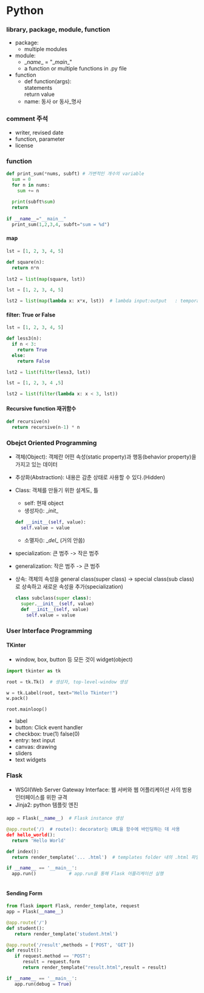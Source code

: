 # Python

### library, package, module, function
- package: 
  - multiple modules
- module: 
  - \__name__ = "\__main__"
  - a function or multiple functions in .py file
- function
  - def function(args):  
        statements  
        return value
  - name: 동사 or 동사_명사 

### comment 주석
- writer, revised date
- function, parameter
- license


### function
```py
def print_sum(*nums, subft) # 가변적인 개수의 variable
  sum = 0
  for n in nums:
    sum += n
  
  print(subft%sum)
  return
  
if __name__="__main__"
  print_sum(1,2,3,4, subft="sum = %d")
```

#### map
```py
lst = [1, 2, 3, 4, 5]

def square(n):
  return n*n
 
lst2 = list(map(square, lst))
```

```py
lst = [1, 2, 3, 4, 5]

lst2 = list(map(lambda x: x*x, lst))  # lambda input:output   : temporary function
```
#### filter: True or False
```py
lst = [1, 2, 3, 4, 5]

def less3(n):
  if n < 3:
    return True
  else:
    return False

lst2 = list(filter(less3, lst))
```

```py
lst = [1, 2, 3, 4 ,5]

lst2 = list(filter(lambda x: x < 3, lst))
```

#### Recursive function 재귀함수
```py
def recursive(n)
  return recursive(n-1) * n
```


### Obejct Oriented Programming

- 객체(Object): 객체란 어떤 속성(static property)과 행동(behavior property)을 가지고 있는 데이터
- 추상화(Abstraction): 내용은 감춘 상태로 사용할 수 있다.(Hidden)
- Class: 객체를 만들기 위한 설계도, 틀
  - self: 현재 object
  - 생성자(): \__init__
  ```py
  def __init__(self, value):
    self.value = value
  ```
  - 소멸자(): \__del__ (거의 안씀)

- specialization: 큰 범주 -> 작은 범주
- generalization: 작은 범주 -> 큰 범주
- 상속: 객체의 속성을 general class(super class) -> special class(sub class) 로 상속하고 새로운 속성을 추가(specialization)
  ```py
  class subclass(super class):
    super.__init__(self, value)
    def __init__(self, value)
      self.value = value
  ```
  
### User Interface Programming

#### TKinter
- window, box, button 등 모든 것이 widget(object)
```py
import tkinter as tk

root = tk.Tk()  # 생성자, top-level-window 생성

w = tk.Label(root, text="Hello Tkinter!")
w.pack()

root.mainloop()
```

- label
- button: Click event handler
- checkbox: true(1) false(0)
- entry: text input
- canvas: drawing
- sliders
- text widgets


### Flask
- WSGI(Web Server Gateway Interface: 웹 서버와 웹 어플리케이션 사의 범용 인터페이스를 위한 규격
- Jinja2: python 템플릿 엔진

#### 
```py
app = Flask(__name__)  # Flask instance 생성

@app.route('/)  # route(): decorator는 URL을 함수에 바인딩하는 데 사용
def hello_world():
  return 'Hello World'

def index():
  return render_template('... .html')  # templates folder 내의 .html 파일을 렌더링

if __name__ == '__main__':
  app.run()            # app.run을 통해 Flask 어플리케이션 실행
  
```

#### Sending Form
```py
from flask import Flask, render_template, request
app = Flask(__name__)

@app.route('/')
def student():
   return render_template('student.html')

@app.route('/result',methods = ['POST', 'GET'])
def result():
   if request.method == 'POST':
      result = request.form
      return render_template("result.html",result = result)

if __name__ == '__main__':
   app.run(debug = True)
```
